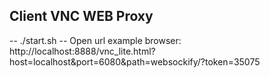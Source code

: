 ## Client VNC WEB Proxy
-- ./start.sh
-- Open url example browser: http://localhost:8888/vnc_lite.html?host=localhost&port=6080&path=websockify/?token=35075
